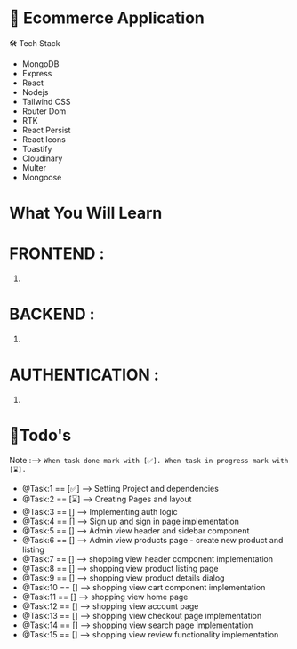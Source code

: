 # 🚀 Ecommerce Application

🛠 Tech Stack
- MongoDB
- Express
- React
- Nodejs
- Tailwind CSS
- Router Dom
- RTK
- React Persist
- React Icons
- Toastify
- Cloudinary
- Multer
- Mongoose

# What You Will Learn 

# FRONTEND : 
1) 

# BACKEND : 
1) 

# AUTHENTICATION : 
1) 

# 📌Todo's
Note :--> `When task done mark with [✅]. When task in progress mark with [⌛].`

- @Task:1 == [✅] --> Setting Project and dependencies
- @Task:2 == [⌛] --> Creating Pages and layout
- @Task:3 == [] --> Implementing auth logic
- @Task:4 == [] --> Sign up and sign in page implementation
- @Task:5 == [] --> Admin view header and sidebar component
- @Task:6 == [] --> Admin view products page - create new product and listing
- @Task:7 == [] --> shopping view header component implementation
- @Task:8 == [] --> shopping view product listing page
- @Task:9 == [] --> shopping view product details dialog
- @Task:10 == [] --> shopping view cart component implementation
- @Task:11 == [] --> shopping view home page
- @Task:12 == [] --> shopping view account page
- @Task:13 == [] --> shopping view checkout page implementation
- @Task:14 == [] --> shopping view search page implementation
- @Task:15 == [] --> shopping view review functionality implementation